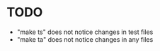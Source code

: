 # TODO

- "make ts" does not notice changes in test files
- "make ta" does not notice changes in any files
